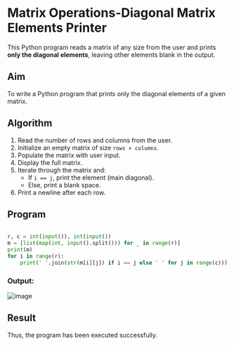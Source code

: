 # Matrix Operations-Diagonal Matrix Elements Printer 

This Python program reads a matrix of any size from the user and prints **only the diagonal elements**, leaving other elements blank in the output.

##  Aim

To write a Python program that prints only the diagonal elements of a given matrix.

##  Algorithm

1. Read the number of rows and columns from the user.
2. Initialize an empty matrix of size `rows × columns`.
3. Populate the matrix with user input.
4. Display the full matrix.
5. Iterate through the matrix and:
   - If `i == j`, print the element (main diagonal).
   - Else, print a blank space.
6. Print a newline after each row.

##  Program
```python

r, c = int(input()), int(input())
m = [list(map(int, input().split())) for _ in range(r)]
print(m)
for i in range(r):
    print(' '.join(str(m[i][j]) if i == j else ' ' for j in range(c)))

```

### Output:
![image](https://github.com/user-attachments/assets/25aa3561-699d-4998-92e6-f3abe626ed7a)

## Result
Thus, the program has been executed successfully.

